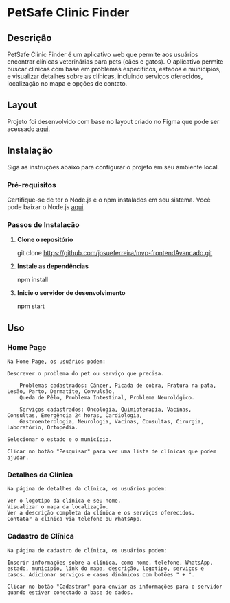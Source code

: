 # PetSafe Clinic Finder

## Descrição

PetSafe Clinic Finder é um aplicativo web que permite aos usuários encontrar clínicas veterinárias para pets (cães e gatos). O aplicativo permite buscar clínicas com base em problemas específicos, estados e municípios, e visualizar detalhes sobre as clínicas, incluindo serviços oferecidos, localização no mapa e opções de contato.

## Layout
Projeto foi desenvolvido com base no layout criado no Figma que pode ser acessado [aqui](https://www.figma.com/proto/kw4ZGlXr59Gta7Kj9xubVj/MVP-PETSAFE?node-id=1-2&t=WcvgfokQUVdOoPg5-1&scaling=min-zoom&content-scaling=fixed&page-id=0%3A1&starting-point-node-id=1%3A2).

## Instalação

Siga as instruções abaixo para configurar o projeto em seu ambiente local.

### Pré-requisitos

Certifique-se de ter o Node.js e o npm instalados em seu sistema. Você pode baixar o Node.js [aqui](https://nodejs.org/).

### Passos de Instalação

1. **Clone o repositório**

    git clone https://github.com/josueferreira/mvp-frontendAvancado.git

2. **Instale as dependências**

    npm install

3. **Inicie o servidor de desenvolvimento**

    npm start

## Uso

### Home Page

    Na Home Page, os usuários podem:

    Descrever o problema do pet ou serviço que precisa. 

        Problemas cadastrados: Câncer, Picada de cobra, Fratura na pata, Lesão, Parto, Dermatite, Convulsão,
        Queda de Pêlo, Problema Intestinal, Problema Neurológico.

        Serviços cadastrados: Oncologia, Quimioterapia, Vacinas, Consultas, Emergência 24 horas, Cardiologia,
        Gastroenterologia, Neurologia, Vacinas, Consultas, Cirurgia, Laboratório, Ortopedia.

    Selecionar o estado e o município.

    Clicar no botão "Pesquisar" para ver uma lista de clínicas que podem ajudar.

### Detalhes da Clínica

    Na página de detalhes da clínica, os usuários podem:

    Ver o logotipo da clínica e seu nome.
    Visualizar o mapa da localização.
    Ver a descrição completa da clínica e os serviços oferecidos.
    Contatar a clínica via telefone ou WhatsApp.

### Cadastro de Clínica

    Na página de cadastro de clínica, os usuários podem:

    Inserir informações sobre a clínica, como nome, telefone, WhatsApp, estado, município, link do mapa, descrição, logotipo, serviços e casos. Adicionar serviços e casos dinâmicos com botões " + ".

    Clicar no botão "Cadastrar" para enviar as informações para o servidor quando estiver conectado a base de dados.
    
